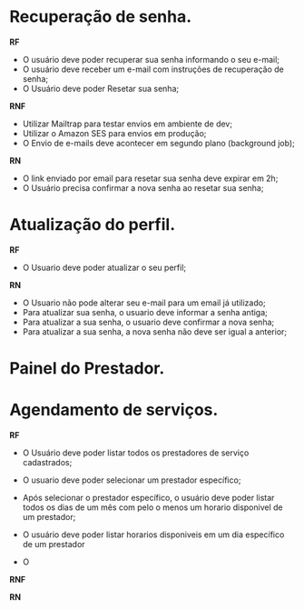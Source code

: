 # Recuperação de senha.

**RF**

- O usuário deve poder recuperar sua senha informando o seu e-mail;
- O usuário deve receber um e-mail com instruções de recuperação de senha;
- O Usuário deve poder Resetar sua senha;

**RNF**

- Utilizar Mailtrap para testar envios em ambiente de dev;
- Utilizar o Amazon SES para envios em produção;
- O Envio de e-mails deve acontecer em segundo plano (background job);

**RN**

- O link enviado por email para resetar sua senha deve expirar em 2h;
- O Usuário precisa confirmar a nova senha ao resetar sua senha;

# Atualização do perfil.

**RF**

- O Usuario deve poder atualizar o seu perfil;

**RN**

- O Usuario não pode alterar seu e-mail para um email já utilizado;
- Para atualizar sua senha, o usuario deve informar a senha antiga;
- Para atualizar a sua senha, o usuario deve confirmar a nova senha;
- Para atualizar a sua senha, a nova senha não deve ser igual a anterior;

# Painel do Prestador.

# Agendamento de serviços.

**RF**

- O Usuário deve poder listar todos os prestadores de serviço cadastrados;

- O usuario deve poder selecionar um prestador específico;

- Após selecionar o prestador específico, o usuário deve poder listar todos os dias de um mês com pelo o menos um horario disponivel de um prestador;

- O usuário deve poder listar horarios disponiveis em um dia específico de um prestador

- O

**RNF**

**RN**
